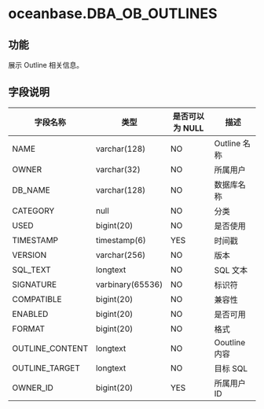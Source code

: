 oceanbase.DBA_OB_OUTLINES 
==============================================



功能 
-----------

展示 Outline 相关信息。

字段说明 
-------------



|    **字段名称**     |      **类型**      | **是否可以为 NULL** |   **描述**    |
|-----------------|------------------|----------------|-------------|
| NAME            | varchar(128)     | NO             | Outline 名称  |
| OWNER           | varchar(32)      | NO             | 所属用户        |
| DB_NAME         | varchar(128)     | NO             | 数据库名称       |
| CATEGORY        | null             | NO             | 分类          |
| USED            | bigint(20)       | NO             | 是否使用        |
| TIMESTAMP       | timestamp(6)     | YES            | 时间戳         |
| VERSION         | varchar(256)     | NO             | 版本          |
| SQL_TEXT        | longtext         | NO             | SQL 文本      |
| SIGNATURE       | varbinary(65536) | NO             | 标识符         |
| COMPATIBLE      | bigint(20)       | NO             | 兼容性         |
| ENABLED         | bigint(20)       | NO             | 是否可用        |
| FORMAT          | bigint(20)       | NO             | 格式          |
| OUTLINE_CONTENT | longtext         | NO             | Ooutline 内容 |
| OUTLINE_TARGET  | longtext         | NO             | 目标 SQL      |
| OWNER_ID        | bigint(20)       | YES            | 所属用户 ID     |



